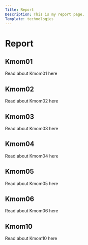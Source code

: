 ```yaml
---
Title: Report
Description: This is my report page.
Template: technologies
---
```

Report
=========
<div class="kmom-box">
<h2>Kmom01</h2>
<p>Read about Kmom01 here</p>
<a href="technology/kmom01"><i class="fas fa-arrow-circle-right"></i></a>
</div>

<div class="kmom-box">
<h2>Kmom02</h2>
<p>Read about Kmom02 here</p>
<a href="technology/kmom02"><i class="fas fa-arrow-circle-right"></i></a>
</div>

<div class="kmom-box">
<h2>Kmom03</h2>
<p>Read about Kmom03 here</p>
<a href="technology/kmom03"><i class="fas fa-arrow-circle-right"></i></a>
</div>

<div class="kmom-box">
<h2>Kmom04</h2>
<p>Read about Kmom04 here</p>
<a href="technology/kmom04"><i class="fas fa-arrow-circle-right"></i></a>
</div>

<div class="kmom-box">
<h2>Kmom05</h2>
<p>Read about Kmom05 here</p>
<a href="technology/kmom05"><i class="fas fa-arrow-circle-right"></i></a>
</div>

<div class="kmom-box">
<h2>Kmom06</h2>
<p>Read about Kmom06 here</p>
<a href="technology/kmom06"><i class="fas fa-arrow-circle-right"></i></a>
</div>

<div class="kmom-box project">
<h2>Kmom10</h2>
<p>Read about Kmom10 here</p>
<a href="technology/kmom10"><i class="fas fa-arrow-circle-right"></i></a>
</div>
